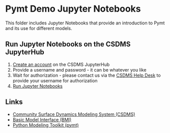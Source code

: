 # Pymt Demo Jupyter Notebooks
This folder includes Jupyter Notebooks that provide an introduction to Pymt and its use for different models.

## Run Jupyter Notebooks on the CSDMS JupyterHub

1.  [Create an account](https://csdms.rc.colorado.edu/hub/signup) on the CSDMS JupyterHub
2.  Provide a username and password - it can be whatever you like
3.  Wait for authorization - please contact us via the [CSDMS Help Desk](https://github.com/csdms/help-desk) to provide your username for authorization 
4.  [Run Jupyter Notebooks](https://csdms.rc.colorado.edu/hub/user-redirect/git-pull?repo=https%3A%2F%2Fgithub.com%2Fcsdms%2Fpymt&urlpath=tree%2Fpymt%2Fnotebooks%2Fwelcome.ipynb&branch=master)

## Links

*   [Community Surface Dynamics Modeling System (CSDMS)](http://csdms.colorado.edu)
*   [Basic Model Interface (BMI)](http://bmi.readthedocs.io)
*   [Python Modeling Toolkit (pymt)](http://pymt.readthedocs.io)
